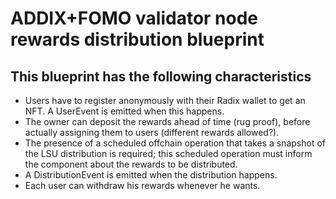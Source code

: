 # ADDIX+FOMO validator node rewards distribution blueprint

## This blueprint has the following characteristics
* Users have to register anonymously with their Radix wallet to get an NFT. A UserEvent is emitted when this happens.
* The owner can deposit the rewards ahead of time (rug proof), before actually assigning them to users (different rewards allowed?).
* The presence of a scheduled offchain operation that takes a snapshot of the LSU distribution is required; this scheduled operation must inform the component about the rewards to be distributed.
* A DistributionEvent is emitted when the distribution happens.
* Each user can withdraw his rewards whenever he wants.
